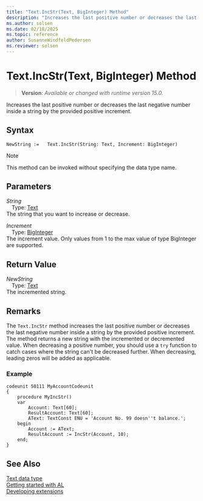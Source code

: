 ```yaml
---
title: "Text.IncStr(Text, BigInteger) Method"
description: "Increases the last positive number or decreases the last negative number inside a string by the provided positive increment."
ms.author: solsen
ms.date: 02/18/2025
ms.topic: reference
author: SusanneWindfeldPedersen
ms.reviewer: solsen
---
```

[//]: # (START>DO_NOT_EDIT)
[//]: # (IMPORTANT:Do not edit any of the content between here and the END>DO_NOT_EDIT.)
[//]: # (Any modifications should be made in the .xml files in the ModernDev repo.)
# Text.IncStr(Text, BigInteger) Method
> **Version**: _Available or changed with runtime version 15.0._

Increases the last positive number or decreases the last negative number inside a string by the provided positive increment.


## Syntax
```AL
NewString :=   Text.IncStr(String: Text, Increment: BigInteger)
```
> [!NOTE]
> This method can be invoked without specifying the data type name.
## Parameters
*String*  
&emsp;Type: [Text](text-data-type.md)  
The string that you want to increase or decrease.  

*Increment*  
&emsp;Type: [BigInteger](../biginteger/biginteger-data-type.md)  
The increment value. Only values from 1 to the max value of type BigInteger are supported.  


## Return Value
*NewString*  
&emsp;Type: [Text](text-data-type.md)  
The incremented string.


[//]: # (IMPORTANT: END>DO_NOT_EDIT)

## Remarks

The `Text.IncStr` method increases the last positive number or decreases the last negative number inside a string by the provided positive increment. The method returns a new string with the incremented or decremented value. When decreasing a positive number, you should use a `try` function to catch cases where the string can't be decreased further. When decreasing, leading zeros will be added as applicable.

### Example

```al
codeunit 50111 MyAccountCodeunit
{
    procedure MyIncStr()
    var
        Account: Text[60];
        ResultAccount: Text[60];
        AText: TextConst ENU = 'Account No. 99 doesn''t balance.';
    begin
        Account := AText;
        ResultAccount := IncStr(Account, 10);
    end;
}
```


## See Also
[Text data type](text-data-type.md)  
[Getting started with AL](../../devenv-get-started.md)  
[Developing extensions](../../devenv-dev-overview.md)